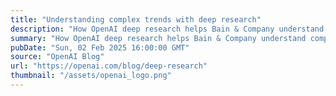 ```yaml
---
title: "Understanding complex trends with deep research"
description: "How OpenAI deep research helps Bain & Company understand complex industry trends."
summary: "How OpenAI deep research helps Bain & Company understand complex industry trends."
pubDate: "Sun, 02 Feb 2025 16:00:00 GMT"
source: "OpenAI Blog"
url: "https://openai.com/blog/deep-research"
thumbnail: "/assets/openai_logo.png"
---
```


